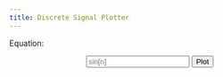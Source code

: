 ```yaml
---
title: Discrete Signal Plotter
---
```


<head>
    <script src="https://cdn.plot.ly/plotly-latest.min.js"></script>
</head>

<center><div id="tester"></div></center>

Equation:
<center>
    <input type="text" placeholder="sin[n]" id="eqn"></input>
    <button type="button" onclick="getEqn();">Plot</button>
</center>
<script type="text/javascript" src="parse.js"></script>
<script type="text/javascript" src="test.js"></script>
